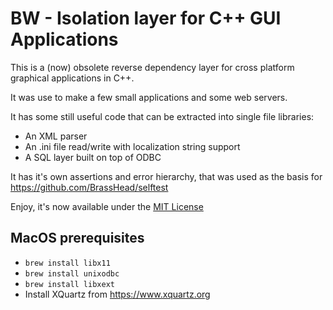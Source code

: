 # BW - Isolation layer for C++ GUI Applications

This is a (now) obsolete reverse dependency layer for cross platform graphical
applications in C++.

It was use to make a few small applications and some web servers.


It has some still useful code that can be extracted into single file libraries:
- An XML parser
- An .ini file read/write with localization string support
- A SQL layer built on top of ODBC

It has it's own assertions and error hierarchy, that was used as the basis for
https://github.com/BrassHead/selftest

Enjoy, it's now available under the [MIT License](LICENSE-MIT.txt)


## MacOS prerequisites

- `brew install libx11`
- `brew install unixodbc`
- `brew install libxext`
- Install XQuartz from https://www.xquartz.org
